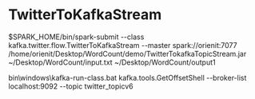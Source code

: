 # TwitterToKafkaStream
$SPARK_HOME/bin/spark-submit --class kafka.twitter.flow.TwitterToKafkaStream --master spark://orienit:7077 /home/orienit/Desktop/WordCount/demo/TwitterTokafkaTopicStream.jar ~/Desktop/WordCount/input.txt ~/Desktop/WordCount/output1

bin\windows\kafka-run-class.bat kafka.tools.GetOffsetShell --broker-list localhost:9092 --topic twitter_topicv6
